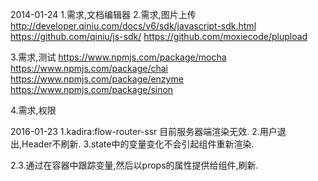 2014-01-24
1.需求,文档编辑器
2.需求,图片上传
http://developer.qiniu.com/docs/v6/sdk/javascript-sdk.html
https://github.com/qiniu/js-sdk/
https://github.com/moxiecode/plupload

3.需求,测试
https://www.npmjs.com/package/mocha
https://www.npmjs.com/package/chai
https://www.npmjs.com/package/enzyme
https://www.npmjs.com/package/sinon

4.需求,权限

2016-01-23
1.kadira:flow-router-ssr 目前服务器端渲染无效.
2.用户退出,Header不刷新.
3.state中的变量变化不会引起组件重新渲染.

2.3.通过在容器中跟踪变量,然后以props的属性提供给组件,刷新.
